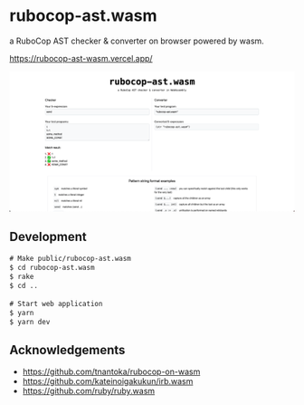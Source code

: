 # rubocop-ast.wasm

a RuboCop AST checker & converter on browser powered by wasm.

https://rubocop-ast-wasm.vercel.app/

![](./public/screenshot.png)

## Development

```shell
# Make public/rubocop-ast.wasm
$ cd rubocop-ast.wasm
$ rake
$ cd ..

# Start web application
$ yarn
$ yarn dev
```

## Acknowledgements

- https://github.com/tnantoka/rubocop-on-wasm
- https://github.com/kateinoigakukun/irb.wasm
- https://github.com/ruby/ruby.wasm
